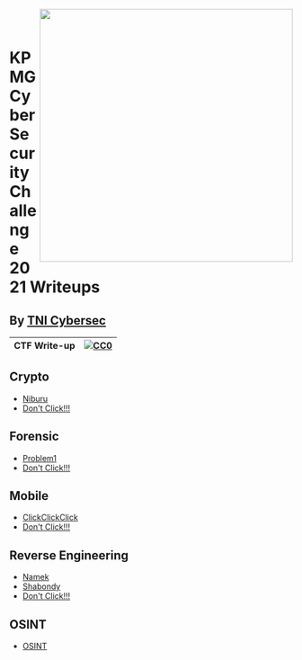 <br>
<img align="right" src="https://imgur.com/SN6ZqUt.png" width="450"></img>
<p align="center">
</br>	

# KPMG Cyber Security Challenge 2021 Writeups
## By [TNI Cybersec](https://tni-cybersec.github.io)
|CTF Write-up|[![CC0](https://licensebuttons.net/p/zero/1.0/88x31.png)](https://creativecommons.org/publicdomain/zero/1.0/)|
|----|----|

## Crypto
- [Niburu](KPMG2021/Crypto/Niburu)
- [Don't Click!!!](https://bit.ly/3b3hAhH)

## Forensic
- [Problem1](KPMG2021/Forensic)
- [Don't Click!!!](https://bit.ly/3b3hAhH)

## Mobile
- [ClickClickClick](KPMG2021/Mobile/ClickClickClick)
- [Don't Click!!!](https://bit.ly/3b3hAhH)

## Reverse Engineering
- [Namek](https://github.com/TNI-Cybersec/KPMG_Cyber_Security_Challenge_2021_Writeups/blob/main/KPMG2021/Reverse%20Engineering/Namek)
- [Shabondy](https://github.com/TNI-Cybersec/KPMG_Cyber_Security_Challenge_2021_Writeups/tree/main/KPMG2021/Reverse%20Engineering/Shabondy)
- [Don't Click!!!](https://bit.ly/3b3hAhH)

## OSINT
- [OSINT](KPMG2021/OSINT)
